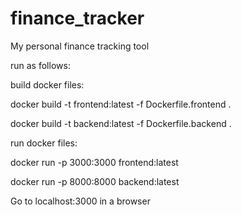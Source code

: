 # finance_tracker
My personal finance tracking tool


run as follows: 

build docker files:

docker build -t frontend:latest -f Dockerfile.frontend .

docker build -t backend:latest -f Dockerfile.backend .

run docker files:

docker run -p 3000:3000 frontend:latest

docker run -p 8000:8000 backend:latest


Go to localhost:3000 in a browser
